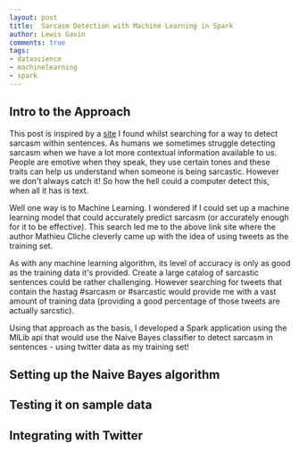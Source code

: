 ```yaml
--- 
layout: post 
title:  Sarcasm Detection with Machine Learning in Spark
author: Lewis Gavin 
comments: true 
tags: 
- datascience 
- machinelearning
- spark 
---
```



## Intro to the Approach

This post is inspired by a [site](http://www.thesarcasmdetector.com/about/) I found whilst searching for a way to detect sarcasm within sentences. As humans we sometimes struggle detecting sarcasm when we have a lot more contextual information available to us. People are emotive when they speak, they use certain tones and these traits can help us understand when someone is being sarcastic. However we don't always catch it! So how the hell could a computer detect this, when all it has is text.

Well one way is to Machine Learning. I wondered if I could set up a machine learning model that could accurately predict sarcasm (or accurately enough for it to be effective). This search led me to the above link site where the author Mathieu Cliche cleverly came up with the idea of using tweets as the training set.

As with any machine learning algorithm, its level of accuracy is only as good as the training data it's provided. Create a large catalog of sarcastic sentences could be rather challenging. However searching for tweets that contain the hastag #sarcasm or #sarcastic would provide me with a vast amount of training data (providing a good percentage of those tweets are actually sarcstic).

Using that approach as the basis, I developed a Spark application using the MlLib api that would use the Naive Bayes classifier to detect sarcasm in sentences - using twitter data as my training set!

## Setting up the Naive Bayes algorithm

## Testing it on sample data

## Integrating with Twitter
